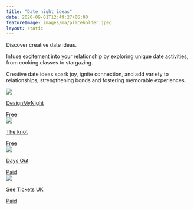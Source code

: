 ```yaml
---
title: "Date night ideas"
date: 2020-09-01T12:49:27+06:00
featureImage: images/ma/placeholder.jpeg
layout: static
---
```


Discover creative date ideas.

Infuse excitement into your relationship by exploring unique date activities, from cooking classes to stargazing.

Creative date ideas spark joy, ignite connection, and add variety to relationships, strengthening bonds and fostering memorable experiences.

<a class="ma-link" href="https://www.designmynight.com/uk/things-to-do-for-couples-in-the-uk"><div class="ma-card ma-card-Community"><div class="ma-icon"><img src ="/images/Icon-check - community - opacity.svg"/></div><div class="ma-name"><p>DesignMyNight</p></div><div class="ma-paid-text"><span>Free </span></div></div></a><a class="ma-link" href="https://www.theknot.com/content/date-ideas"><div class="ma-card ma-card-Community"><div class="ma-icon"><img src ="/images/Icon-check - community - opacity.svg"/></div><div class="ma-name"><p>The knot</p></div><div class="ma-paid-text"><span>Free </span></div></div></a><a class="ma-link" href="https://www.awin1.com/cread.php?awinmid=45701&awinaffid=1198638&ued=https%3A%2F%2Fdaysout.co.uk%2F"><div class="ma-card ma-card-Community"><div class="ma-icon"><img src ="/images/Icon-pound - community - opacity.svg"/></div><div class="ma-name"><p>Days Out</p></div><div class="ma-paid-text"><span>Paid</span></div></div></a><a class="ma-link" href="https://www.awin1.com/cread.php?awinmid=7816&awinaffid=1198638&ued=https%3A%2F%2Fwww.seetickets.com%2F"><div class="ma-card ma-card-Community"><div class="ma-icon"><img src ="/images/Icon-pound - community - opacity.svg"/></div><div class="ma-name"><p>See Tickets UK</p></div><div class="ma-paid-text"><span>Paid</span></div></div></a>  

<br/><br/>






